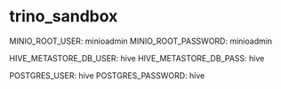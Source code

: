 # trino_sandbox

MINIO_ROOT_USER: minioadmin
MINIO_ROOT_PASSWORD: minioadmin

HIVE_METASTORE_DB_USER: hive
HIVE_METASTORE_DB_PASS: hive

POSTGRES_USER: hive
POSTGRES_PASSWORD: hive